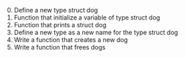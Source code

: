0. Define a new type struct dog
1. Function that initialize a variable of type struct dog
2. Function that prints a struct dog
3. Define a new type as a new name for the type struct dog
4. Write a function that creates a new dog
5. Write a function that frees dogs
